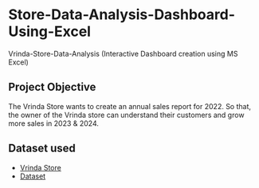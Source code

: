 # Store-Data-Analysis-Dashboard-Using-Excel
Vrinda-Store-Data-Analysis (Interactive Dashboard creation using MS Excel)

## Project Objective
The Vrinda Store wants to create an annual sales report for 2022. So that, the owner of the Vrinda store can understand their customers and grow more sales in 2023 & 2024.

## Dataset used
- <a href="https://1drv.ms/x/s!AogpGWxjxRAZhyDsrNj3bKwvLDEV?e=dFjbcX">Vrinda Store</a>
- <a href="https://github.com/jyotigupta17998/Store-Data-Analysis-Dashboard-Using-Excel/blob/main/Vrinda%20Store%20Data%20Analysis.xlsx">Dataset</a>
